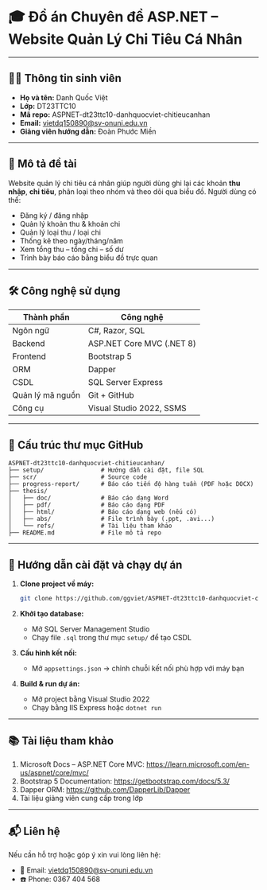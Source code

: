 # 🎓 Đồ án Chuyên đề ASP.NET – Website Quản Lý Chi Tiêu Cá Nhân

---

## 👨‍🎓 Thông tin sinh viên

- **Họ và tên:** Danh Quốc Việt
- **Lớp:** DT23TTC10
- **Mã repo:** ASPNET-dt23ttc10-danhquocviet-chitieucanhan
- **Email:** vietdq150890@sv-onuni.edu.vn 
- **Giảng viên hướng dẫn:** Đoàn Phước Miền

---

## 📘 Mô tả đề tài

Website quản lý chi tiêu cá nhân giúp người dùng ghi lại các khoản **thu nhập**, **chi tiêu**, phân loại theo nhóm và theo dõi qua biểu đồ. Người dùng có thể:
- Đăng ký / đăng nhập
- Quản lý khoản thu & khoản chi
- Quản lý loại thu / loại chi
- Thống kê theo ngày/tháng/năm
- Xem tổng thu – tổng chi – số dư
- Trình bày báo cáo bằng biểu đồ trực quan

---

## 🛠️ Công nghệ sử dụng

| Thành phần | Công nghệ |
|------------|-----------|
| Ngôn ngữ | C#, Razor, SQL |
| Backend | ASP.NET Core MVC (.NET 8) |
| Frontend | Bootstrap 5 |
| ORM | Dapper |
| CSDL | SQL Server Express |
| Quản lý mã nguồn | Git + GitHub |
| Công cụ | Visual Studio 2022, SSMS |

---

## 📁 Cấu trúc thư mục GitHub

```
ASPNET-dt23ttc10-danhquocviet-chitieucanhan/
├── setup/                # Hướng dẫn cài đặt, file SQL
├── scr/                  # Source code
├── progress-report/      # Báo cáo tiến độ hàng tuần (PDF hoặc DOCX)
├── thesis/
│   ├── doc/              # Báo cáo dạng Word
│   ├── pdf/              # Báo cáo dạng PDF
│   ├── html/             # Báo cáo dạng web (nếu có)
│   ├── abs/              # File trình bày (.ppt, .avi...)
│   └── refs/             # Tài liệu tham khảo
├── README.md             # File mô tả repo
```

---

## 🚀 Hướng dẫn cài đặt và chạy dự án

1. **Clone project về máy:**
   ```bash
   git clone https://github.com/ggviet/ASPNET-dt23ttc10-danhquocviet-chitieucanhan.git
   ```

2. **Khởi tạo database:**
   - Mở SQL Server Management Studio
   - Chạy file `.sql` trong thư mục `setup/` để tạo CSDL

3. **Cấu hình kết nối:**
   - Mở `appsettings.json` → chỉnh chuỗi kết nối phù hợp với máy bạn

4. **Build & run dự án:**
   - Mở project bằng Visual Studio 2022
   - Chạy bằng IIS Express hoặc `dotnet run`

---

## 📚 Tài liệu tham khảo

1. Microsoft Docs – ASP.NET Core MVC: https://learn.microsoft.com/en-us/aspnet/core/mvc/
2. Bootstrap 5 Documentation: https://getbootstrap.com/docs/5.3/
3. Dapper ORM: https://github.com/DapperLib/Dapper
4. Tài liệu giảng viên cung cấp trong lớp

---

## 📬 Liên hệ
Nếu cần hỗ trợ hoặc góp ý xin vui lòng liên hệ:
- 📧 Email: vietdq150890@sv-onuni.edu.vn
- ☎️ Phone: 0367 404 568
